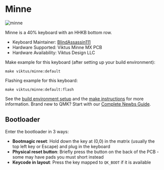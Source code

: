 # Minne

![minne](https://imgur.com/OKnryxc)

Minne is a 40% keyboard with an HHKB bottom row.

-   Keyboard Maintainer: [BlindAssassin111](https://github.com/BlindAssassin111)
-   Hardware Supported: Viktus Minne MX PCB
-   Hardware Availability: Viktus Design LLC

Make example for this keyboard (after setting up your build environment):

    make viktus/minne:default

Flashing example for this keyboard:

    make viktus/minne:default:flash

See the [build environment setup](https://docs.qmk.fm/#/getting_started_build_tools) and the [make instructions](https://docs.qmk.fm/#/getting_started_make_guide) for more information. Brand new to QMK? Start with our [Complete Newbs Guide](https://docs.qmk.fm/#/newbs).

## Bootloader

Enter the bootloader in 3 ways:

* **Bootmagic reset**: Hold down the key at (0,0) in the matrix (usually the top left key or Escape) and plug in the keyboard
* **Physical reset button**: Briefly press the button on the back of the PCB - some may have pads you must short instead
* **Keycode in layout**: Press the key mapped to `QK_BOOT` if it is available
